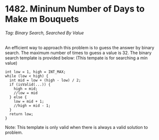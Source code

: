 # 1482. Mininum Number of Days to Make m Bouquets

###### Tag: Binary Search, Searched By Value

An efficient way to approach this problem is to guess the answer by binary search. The maximum number of times to guess a value is 32. The binary search template is provided below: (This tempate is for searching a min value)

```
int low = 1, high = INT_MAX;
while (low < high) {
  int mid = low + (high - low) / 2;
  if (isValid(...)) {
    high = mid; 
    //low = mid
  } else {
    low = mid + 1;
    //high = mid - 1;
  }
  return low;
}
```

Note: This template is only valid when there is always a valid solution to problem.
